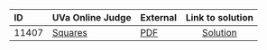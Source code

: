 | ID | UVa Online Judge | External | Link to solution |
|:---|:---|:---|:---:|
| 11407 | [Squares](https://onlinejudge.org/index.php?option=com_onlinejudge&Itemid=8&category=655&page=show_problem&problem=2402) | [PDF](https://onlinejudge.org/external/114/11407.pdf) | [Solution](https://github.com/versenyi98/uva-solutions/tree/main/solutions/11407%20-%20Squares)|
